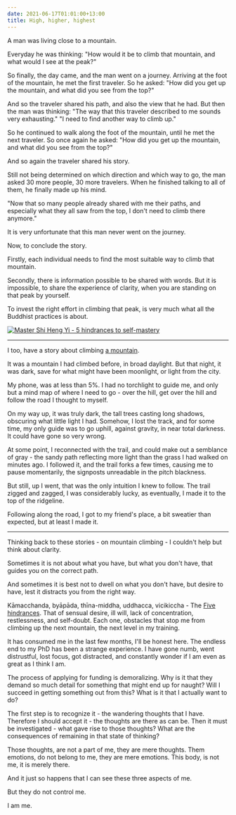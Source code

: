 ```yaml
---
date: 2021-06-17T01:01:00+13:00
title: High, higher, highest
---
```


A man was living close to a mountain.

Everyday he was thinking:
"How would it be to climb that mountain, and what would I see at the peak?"

So finally, the day came, and the man went on a journey.
Arriving at the foot of the mountain, he met the first traveler.
So he asked: "How did you get up the mountain, and what did you see from the top?"

And so the traveler shared his path, and also the view that he had.
But then the man was thinking: "The way that this traveler described to me sounds very exhausting."
"I need to find another way to climb up."

So he continued to walk along the foot of the mountain, until he met the next traveler.
So once again he asked: "How did you get up the mountain, and what did you see from the top?"

And so again the traveler shared his story.

Still not being determined on which direction and which way to go, the man asked 30 more people, 30 more travelers.
When he finished talking to all of them, he finally made up his mind.

"Now that so many people already shared with me their paths, and especially what they all saw from the top, I don't need to climb there anymore."

It is very unfortunate that this man never went on the journey.

Now, to conclude the story.

Firstly, each individual needs to find the most suitable way to climb that mountain.

Secondly, there is information possible to be shared with words.
But it is impossible, to share the experience of clarity, when you are standing on that peak by yourself.

To invest the right effort in climbing that peak, is very much what all the Buddhist practices is about.

[![Master Shi Heng Yi - 5 hindrances to self-mastery](https://img.youtube.com/vi/4-079YIasck/0.jpg)](https://www.youtube.com/watch?v=4-079YIasck "[![Master Shi Heng Yi - 5 hindrances to self-mastery")

---

I too, have a story about climbing [a mountain](https://en.wikipedia.org/wiki/Mount_Victoria%2C_Wellington).

It was a mountain I had climbed before, in broad daylight.
But that night, it was dark, save for what might have been moonlight, or light from the city.

My phone, was at less than 5%.
I had no torchlight to guide me, and only but a mind map of where I need to go - over the hill, get over the hill and follow the road I thought to myself.

On my way up, it was truly dark, the tall trees casting long shadows, obscuring what little light I had.
Somehow, I lost the track, and for some time, my only guide was to go uphill, against gravity, in near total darkness.
It could have gone so very wrong.

At some point, I reconnected with the trail, and could make out a semblance of gray - the sandy path reflecting more light than the grass I had walked on minutes ago.
I followed it, and the trail forks a few times, causing me to pause momentarily, the signposts unreadable in the pitch blackness.

But still, up I went, that was the only intuition I knew to follow.
The trail zigged and zagged, I was considerably lucky, as eventually, I made it to the top of the ridgeline.

Following along the road, I got to my friend's place, a bit sweatier than expected, but at least I made it.

---

Thinking back to these stories - on mountain climbing - I couldn't help but think about clarity.

Sometimes it is not about what you have, but what you don't have, that guides you on the correct path.

And sometimes it is best not to dwell on what you don't have, but desire to have, lest it distracts you from the right way.

Kāmacchanda, byāpāda, thīna-middha, uddhacca, vicikiccha - The [Five hindrances](https://en.wikipedia.org/wiki/Five_hindrances).
That of sensual desire, ill will, lack of concentration, restlessness, and self-doubt.
Each one, obstacles that stop me from climbing up the next mountain, the next level in my training.

It has consumed me in the last few months, I'll be honest here.
The endless end to my PhD has been a strange experience.
I have gone numb, went distrustful, lost focus, got distracted, and constantly wonder if I am even as great as I think I am.

The process of applying for funding is demoralizing.
Why is it that they demand so much detail for something that might end up for naught?
Will I succeed in getting something out from this?
What is it that I actually want to do?

The first step is to recognize it - the wandering thoughts that I have.
Therefore I should accept it - the thoughts are there as can be.
Then it must be investigated - what gave rise to those thoughts?
What are the consequences of remaining in that state of thinking?

Those thoughts, are not a part of me, they are mere thoughts.
Them emotions, do not belong to me, they are mere emotions.
This body, is not me, it is merely there.

And it just so happens that I can see these three aspects of me.

But they do not control me.

I am me.
